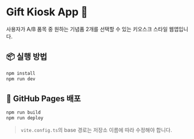 # Gift Kiosk App 🎁

사용자가 A/B 품목 중 원하는 기념품 2개를 선택할 수 있는 키오스크 스타일 웹앱입니다.

## 📦 실행 방법

```bash
npm install
npm run dev
```

## 🚀 GitHub Pages 배포

```bash
npm run build
npm run deploy
```

> `vite.config.ts`의 base 경로는 저장소 이름에 따라 수정해야 합니다.